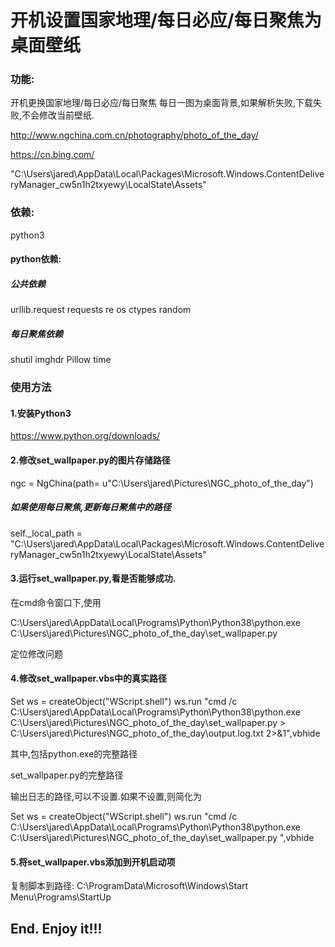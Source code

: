# 开机设置国家地理/每日必应/每日聚焦为桌面壁纸

### 功能:

开机更换国家地理/每日必应/每日聚焦 每日一图为桌面背景,如果解析失败,下载失败,不会修改当前壁纸.

http://www.ngchina.com.cn/photography/photo_of_the_day/

https://cn.bing.com/

"C:\\Users\\jared\\AppData\\Local\\Packages\\Microsoft.Windows.ContentDeliveryManager_cw5n1h2txyewy\\LocalState\\Assets"


### 依赖:
python3

#### python依赖:
##### 公共依赖
urllib.request
requests
re
os
ctypes
random

##### 每日聚焦依赖
shutil
imghdr
Pillow
time


### 使用方法

#### 1.安装Python3

https://www.python.org/downloads/



#### 2.修改set_wallpaper.py的图片存储路径

ngc = NgChina(path= u"C:\\Users\\jared\\Pictures\\NGC_photo_of_the_day")
##### 如果使用每日聚焦,更新每日聚焦中的路径
self._local_path = "C:\\Users\\jared\\AppData\\Local\\Packages\\Microsoft.Windows.ContentDeliveryManager_cw5n1h2txyewy\\LocalState\\Assets"


#### 3.运行set_wallpaper.py,看是否能够成功.

在cmd命令窗口下,使用

C:\Users\jared\AppData\Local\Programs\Python\Python38\python.exe C:\Users\jared\Pictures\NGC_photo_of_the_day\set_wallpaper.py

定位修改问题


#### 4.修改set_wallpaper.vbs中的真实路径

Set ws = createObject("WScript.shell")
 ws.run "cmd /c C:\Users\jared\AppData\Local\Programs\Python\Python38\python.exe C:\Users\jared\Pictures\NGC_photo_of_the_day\set_wallpaper.py > C:\Users\jared\Pictures\NGC_photo_of_the_day\output.log.txt 2>&1",vbhide

其中,包括python.exe的完整路径

set_wallpaper.py的完整路径

输出日志的路径,可以不设置.如果不设置,则简化为

Set ws = createObject("WScript.shell")
 ws.run "cmd /c C:\Users\jared\AppData\Local\Programs\Python\Python38\python.exe C:\Users\jared\Pictures\NGC_photo_of_the_day\set_wallpaper.py ",vbhide



#### 5.将set_wallpaper.vbs添加到开机启动项
复制脚本到路径:
C:\ProgramData\Microsoft\Windows\Start Menu\Programs\StartUp


##                                                       End. Enjoy it!!!



